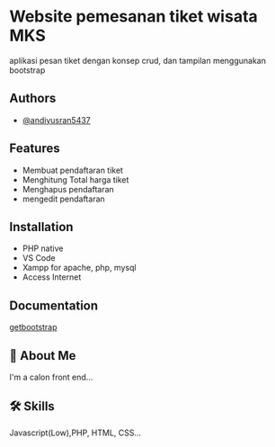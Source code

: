 
# Website pemesanan tiket wisata MKS

aplikasi pesan tiket dengan konsep crud, dan tampilan menggunakan bootstrap

## Authors

- [@andiyusran5437](https://github.com/andiyusran5437)


## Features

- Membuat pendaftaran tiket
- Menghitung Total harga tiket
- Menghapus pendaftaran
- mengedit pendaftaran


## Installation

- PHP native
- VS Code
- Xampp for apache, php, mysql
- Access Internet
## Documentation

[getbootstrap](https://getbootstrap.com/)


## 🚀 About Me
I'm a calon front end...


## 🛠 Skills
Javascript(Low),PHP, HTML, CSS...

